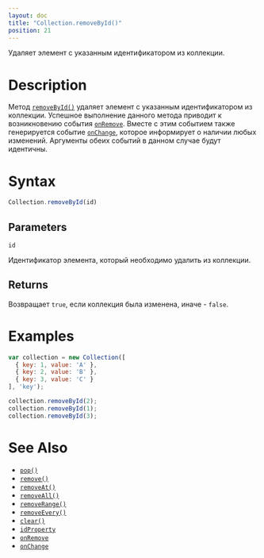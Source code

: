 ```yaml
---
layout: doc
title: "Collection.removeById()"
position: 21
---
```


Удаляет элемент с указанным идентификатором из коллекции.

# Description

Метод [`removeById()`](../Collection.removeById/) удаляет элемент с указанным идентификатором из коллекции.
Успешное выполнение данного метода приводит к возникновению события [`onRemove`](../Collection.onRemove/).
Вместе с этим событием также генерируется событие [`onChange`](../Collection.onChange/), которое
информирует о наличии любых изменений. Аргументы обеих событий в данном случае будут идентичны.

# Syntax

```js
Collection.removeById(id)
```

## Parameters

`id`

Идентификатор элемента, который необходимо удалить из коллекции.

## Returns

Возвращает `true`, если коллекция была изменена, иначе - `false`.

# Examples

```js
var collection = new Collection([
  { key: 1, value: 'A' },
  { key: 2, value: 'B' },
  { key: 3, value: 'C' }
], 'key');

collection.removeById(2);
collection.removeById(1);
collection.removeById(3);
```

# See Also

* [`pop()`](../Collection.pop/)
* [`remove()`](../Collection.remove/)
* [`removeAt()`](../Collection.removeAt/)
* [`removeAll()`](../Collection.removeAll/)
* [`removeRange()`](../Collection.removeRange/)
* [`removeEvery()`](../Collection.removeEvery/)
* [`clear()`](../Collection.clear/)
* [`idProperty`](../Collection.idProperty/)
* [`onRemove`](../Collection.onRemove/)
* [`onChange`](../Collection.onChange/)
